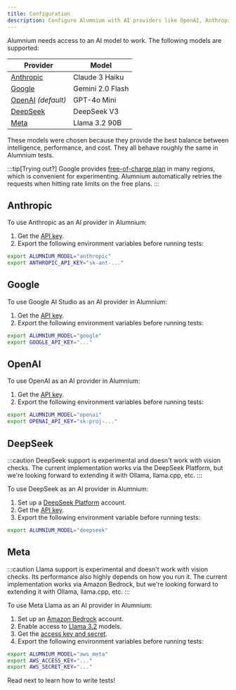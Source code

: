 ```yaml
---
title: Configuration
description: Configure Alumnium with AI providers like OpenAI, Anthropic, Google, and Meta. Learn how to set up API keys and environment variables for test automation.
---
```


Alumnium needs access to an AI model to work. The following models are supported:

| Provider                | Model            |
| ----------------------- | ---------------- |
| [Anthropic][1]          | Claude 3 Haiku   |
| [Google][2]             | Gemini 2.0 Flash |
| [OpenAI][3] _(default)_ | GPT-4o Mini      |
| [DeepSeek][12]          | DeepSeek V3      |
| [Meta][8]               | Llama 3.2 90B    |

These models were chosen because they provide the best balance between intelligence, performance, and cost. They all behave roughly the same in Alumnium tests.

:::tip[Trying out?]
Google provides [free-of-charge plan][7] in many regions, which is convenient for experimenting. Alumnium automatically retries the requests when hitting rate limits on the free plans.
:::

## Anthropic

To use Anthropic as an AI provider in Alumnium:

1. Get the [API key][4].
2. Export the following environment variables before running tests:

```bash
export ALUMNIUM_MODEL="anthropic"
export ANTHROPIC_API_KEY="sk-ant-..."
```

## Google

To use Google AI Studio as an AI provider in Alumnium:

1. Get the [API key][5].
2. Export the following environment variables before running tests:

```bash
export ALUMNIUM_MODEL="google"
export GOOGLE_API_KEY="..."
```

## OpenAI

To use OpenAI as an AI provider in Alumnium:

1. Get the [API key][6].
2. Export the following environment variables before running tests:

```bash
export ALUMNIUM_MODEL="openai"
export OPENAI_API_KEY="sk-proj-..."
```

## DeepSeek

:::caution
DeepSeek support is experimental and doesn't work with vision checks. The current implementation works via the DeepSeek Platform, but we're looking forward to extending it with Ollama, llama.cpp, etc.
:::

To use DeepSeek as an AI provider in Alumnium:

1. Set up a [DeepSeek Platform][13] account.
2. Get the [API key][14].
3. Export the following environment variable before running tests:

```bash
export ALUMNIUM_MODEL="deepseek"
```

## Meta

:::caution
Llama support is experimental and doesn't work with vision checks. Its performance also highly depends on how you run it. The current implementation works via Amazon Bedrock, but we're looking forward to extending it with Ollama, llama.cpp, etc.
:::

To use Meta Llama as an AI provider in Alumnium:

1. Set up an [Amazon Bedrock][9] account.
2. Enable access to [Llama 3.2][10] models.
3. Get the [access key and secret][11].
4. Export the following environment variables before running tests:

```bash
export ALUMNIUM_MODEL="aws_meta"
export AWS_ACCESS_KEY="..."
export AWS_SECRET_KEY="..."
```

Read next to learn how to write tests!

[1]: https://www.anthropic.com
[2]: https://aistudio.google.com
[3]: https://openai.com
[4]: https://docs.anthropic.com/en/api/getting-started
[5]: https://aistudio.google.com/app/apikey
[6]: https://help.openai.com/en/articles/4936850-where-do-i-find-my-openai-api-key
[7]: https://ai.google.dev/gemini-api/docs/billing
[8]: https://www.llama.com
[9]: https://aws.amazon.com/bedrock/
[10]: https://aws.amazon.com/bedrock/llama/
[11]: https://docs.aws.amazon.com/IAM/latest/UserGuide/id_credentials_access-keys.html
[12]: https://www.deepseek.com
[13]: https://platform.deepseek.com
[14]: https://platform.deepseek.com/api_keys
